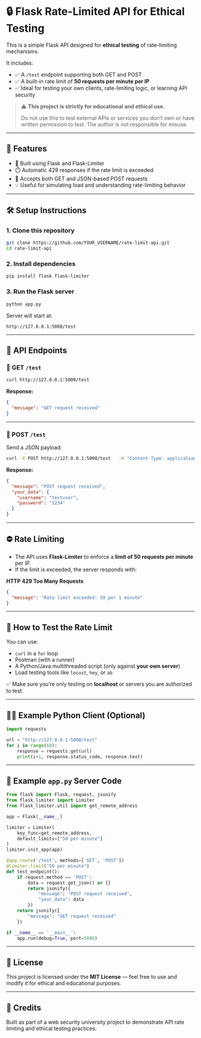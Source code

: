 
# 🔒 Flask Rate-Limited API for Ethical Testing

This is a simple Flask API designed for **ethical testing** of rate-limiting mechanisms.

It includes:
- ✅ A `/test` endpoint supporting both GET and POST
- ✅ A built-in rate limit of **50 requests per minute per IP**
- ✅ Ideal for testing your own clients, rate-limiting logic, or learning API security

> ⚠️ **This project is strictly for educational and ethical use.**
>
> Do not use this to test external APIs or services you don’t own or have written permission to test. The author is not responsible for misuse.

---

## 🚀 Features

- 🧩 Built using Flask and Flask-Limiter
- ⏱️ Automatic 429 responses if the rate limit is exceeded
- 🔄 Accepts both GET and JSON-based POST requests
- 💡 Useful for simulating load and understanding rate-limiting behavior

---

## 🛠️ Setup Instructions

### 1. Clone this repository

```bash
git clone https://github.com/YOUR_USERNAME/rate-limit-api.git
cd rate-limit-api
```

### 2. Install dependencies

```bash
pip install flask flask-limiter
```

### 3. Run the Flask server

```bash
python app.py
```

Server will start at:
```
http://127.0.0.1:5000/test
```

---

## 🔗 API Endpoints

### 🔹 GET `/test`

```bash
curl http://127.0.0.1:5000/test
```

**Response:**
```json
{
  "message": "GET request received"
}
```

---

### 🔹 POST `/test`

Send a JSON payload:

```bash
curl -X POST http://127.0.0.1:5000/test   -H "Content-Type: application/json"   -d '{"username": "testuser", "password": "1234"}'
```

**Response:**
```json
{
  "message": "POST request received",
  "your_data": {
    "username": "testuser",
    "password": "1234"
  }
}
```

---

## ⛔ Rate Limiting

- The API uses **Flask-Limiter** to enforce a **limit of 50 requests per minute** per IP.
- If the limit is exceeded, the server responds with:

**HTTP 429 Too Many Requests**
```json
{
  "message": "Rate limit exceeded: 50 per 1 minute"
}
```

---

## 🧪 How to Test the Rate Limit

You can use:
- `curl` in a `for` loop
- Postman (with a runner)
- A Python/Java multithreaded script (only against **your own server**)
- Load testing tools like `locust`, `hey`, or `ab`

✅ Make sure you’re only testing on **localhost** or servers you are authorized to test.

---

## 👨‍💻 Example Python Client (Optional)

```python
import requests

url = "http://127.0.0.1:5000/test"
for i in range(60):
    response = requests.get(url)
    print(i+1, response.status_code, response.text)
```

---

## 📂 Example `app.py` Server Code

```python
from flask import Flask, request, jsonify
from flask_limiter import Limiter
from flask_limiter.util import get_remote_address

app = Flask(__name__)

limiter = Limiter(
    key_func=get_remote_address,
    default_limits=["50 per minute"]
)
limiter.init_app(app)

@app.route('/test', methods=['GET', 'POST'])
@limiter.limit("50 per minute")
def test_endpoint():
    if request.method == 'POST':
        data = request.get_json() or {}
        return jsonify({
            "message": "POST request received",
            "your_data": data
        })
    return jsonify({
        "message": "GET request received"
    })

if __name__ == '__main__':
    app.run(debug=True, port=5000)
```

---

## 📄 License

This project is licensed under the **MIT License** — feel free to use and modify it for ethical and educational purposes.

---

## 🙏 Credits

Built as part of a web security university project to demonstrate API rate limiting and ethical testing practices.
